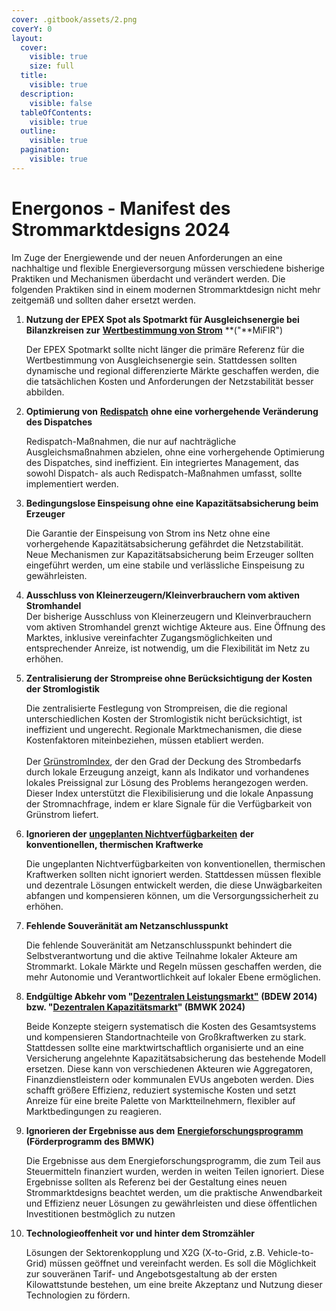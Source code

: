 ```yaml
---
cover: .gitbook/assets/2.png
coverY: 0
layout:
  cover:
    visible: true
    size: full
  title:
    visible: true
  description:
    visible: false
  tableOfContents:
    visible: true
  outline:
    visible: true
  pagination:
    visible: true
---
```


# Energonos - Manifest des Strommarktdesigns 2024

Im Zuge der Energiewende und der neuen Anforderungen an eine nachhaltige und flexible Energieversorgung müssen verschiedene bisherige Praktiken und Mechanismen überdacht und verändert werden. Die folgenden Praktiken sind in einem modernen Strommarktdesign nicht mehr zeitgemäß und sollten daher ersetzt werden.

1.  **Nutzung der EPEX Spot als Spotmarkt für Ausgleichsenergie bei Bilanzkreisen zur** [**Wertbestimmung von Strom**](https://eur-lex.europa.eu/legal-content/de/ALL/?uri=CELEX:32014R0600) **("**MiFIR")

    Der EPEX Spotmarkt sollte nicht länger die primäre Referenz für die Wertbestimmung von Ausgleichsenergie sein. Stattdessen sollten dynamische und regional differenzierte Märkte geschaffen werden, die die tatsächlichen Kosten und Anforderungen der Netzstabilität besser abbilden.
2.  **Optimierung von** [**Redispatch**](https://www.bundesnetzagentur.de/DE/Fachthemen/ElektrizitaetundGas/Versorgungssicherheit/Netzengpassmanagement/Engpassmanagement/Redispatch/start.html) **ohne eine vorhergehende Veränderung des Dispatches**

    Redispatch-Maßnahmen, die nur auf nachträgliche Ausgleichsmaßnahmen abzielen, ohne eine vorhergehende Optimierung des Dispatches, sind ineffizient. Ein integriertes Management, das sowohl Dispatch- als auch Redispatch-Maßnahmen umfasst, sollte implementiert werden.
3.  **Bedingungslose Einspeisung ohne eine Kapazitätsabsicherung beim Erzeuger**

    Die Garantie der Einspeisung von Strom ins Netz ohne eine vorhergehende Kapazitätsabsicherung gefährdet die Netzstabilität. Neue Mechanismen zur Kapazitätsabsicherung beim Erzeuger sollten eingeführt werden, um eine stabile und verlässliche Einspeisung zu gewährleisten.
4. **Ausschluss von Kleinerzeugern/Kleinverbrauchern vom aktiven Stromhandel**\
   Der bisherige Ausschluss von Kleinerzeugern und Kleinverbrauchern vom aktiven Stromhandel grenzt wichtige Akteure aus. Eine Öffnung des Marktes, inklusive vereinfachter Zugangsmöglichkeiten und entsprechender Anreize, ist notwendig, um die Flexibilität im Netz zu erhöhen.
5.  **Zentralisierung der Strompreise ohne Berücksichtigung der Kosten der Stromlogistik**

    Die zentralisierte Festlegung von Strompreisen, die die regional unterschiedlichen Kosten der Stromlogistik nicht berücksichtigt, ist ineffizient und ungerecht. Regionale Marktmechanismen, die diese Kostenfaktoren miteinbeziehen, müssen etabliert werden.\
    \
    Der [GrünstromIndex](https://gruenstromindex.de/), der den Grad der Deckung des Strombedarfs durch lokale Erzeugung anzeigt, kann als Indikator und vorhandenes lokales Preissignal zur Lösung des Problems herangezogen werden. Dieser Index unterstützt die Flexibilisierung und die lokale Anpassung der Stromnachfrage, indem er klare Signale für die Verfügbarkeit von Grünstrom liefert.
6.  **Ignorieren der** [**ungeplanten Nichtverfügbarkeiten**](https://www.eex-transparency.com/de/erdgas/at/verbrauch/verfuegbarkeit) **der konventionellen, thermischen Kraftwerke**

    Die ungeplanten Nichtverfügbarkeiten von konventionellen, thermischen Kraftwerken sollten nicht ignoriert werden. Stattdessen müssen flexible und dezentrale Lösungen entwickelt werden, die diese Unwägbarkeiten abfangen und kompensieren können, um die Versorgungssicherheit zu erhöhen.
7.  **Fehlende Souveränität am Netzanschlusspunkt**

    Die fehlende Souveränität am Netzanschlusspunkt behindert die Selbstverantwortung und die aktive Teilnahme lokaler Akteure am Strommarkt. Lokale Märkte und Regeln müssen geschaffen werden, die mehr Autonomie und Verantwortlichkeit auf lokaler Ebene ermöglichen.
8.  **Endgültige Abkehr vom "**[**Dezentralen Leistungsmarkt"**](https://www.bdew.de/media/documents/Stn\_20140630\_Ausgestaltung-dezentraler-Leistungsmarkt.pdf) **(BDEW 2014) bzw. "**[**Dezentralen Kapazitätsmarkt**](https://www.bmwk.de/Redaktion/DE/Publikationen/Energie/20240801-strommarktdesign-der-zukunft.pdf?\_\_blob=publicationFile\&v=14\&page=9)**" (BMWK 2024)**

    Beide Konzepte steigern systematisch die Kosten des Gesamtsystems und kompensieren Standortnachteile von Großkraftwerken zu stark. Stattdessen sollte eine marktwirtschaftlich organisierte und an eine Versicherung angelehnte Kapazitätsabsicherung das bestehende Modell ersetzen. Diese kann von verschiedenen Akteuren wie Aggregatoren, Finanzdienstleistern oder kommunalen EVUs angeboten werden. Dies schafft größere Effizienz, reduziert systemische Kosten und setzt Anreize für eine breite Palette von Marktteilnehmern, flexibler auf Marktbedingungen zu reagieren.
9.  **Ignorieren der Ergebnisse aus dem** [**Energieforschungsprogramm**](https://www.energieforschung.de/forschungsmissionen-fuer-die-energiewende/energieforschungsprogramm-des-bmwk) **(Förderprogramm des BMWK)**

    Die Ergebnisse aus dem Energieforschungsprogramm, die zum Teil aus Steuermitteln finanziert wurden, werden in weiten Teilen ignoriert. Diese Ergebnisse sollten als Referenz bei der Gestaltung eines neuen Strommarktdesigns beachtet werden, um die praktische Anwendbarkeit und Effizienz neuer Lösungen zu gewährleisten und diese öffentlichen Investitionen bestmöglich zu nutzen
10. **Technologieoffenheit vor und hinter dem Stromzähler**

    Lösungen der Sektorenkopplung und X2G (X-to-Grid, z.B. Vehicle-to-Grid) müssen geöffnet und vereinfacht werden. Es soll die Möglichkeit zur souveränen Tarif- und Angebotsgestaltung ab der ersten Kilowattstunde bestehen, um eine breite Akzeptanz und Nutzung dieser Technologien zu fördern.
